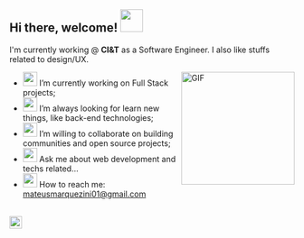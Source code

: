 <h2> Hi there, welcome! <img src="https://emojis.slackmojis.com/emojis/images/1536351075/4594/blob-wave.gif?1536351075" width="40" /></h2>

I'm currently working @ **CI&T** as a Software Engineer. I also like stuffs related to design/UX.


<img align="right" alt="GIF" height="200px" src="https://media.giphy.com/media/du3J3cXyzhj75IOgvA/giphy.gif" />

- <img src="https://emojis.slackmojis.com/emojis/images/1471045839/793/computerrage.gif?1471045839" width="25" /> I’m currently working on Full Stack projects;
- <img src="https://emojis.slackmojis.com/emojis/images/1492722353/2078/looking.gif?1492722353" width="25" /> I’m always looking for learn new things, like back-end technologies;
- <img src="https://emojis.slackmojis.com/emojis/images/1531847273/4225/blob-beers.gif?1531847273" width="25" />  I’m willing to collaborate on building communities and open source projects;
- <img src="https://emojis.slackmojis.com/emojis/images/1593555389/9579/blob_excited.gif?1593555389" width="25" /> Ask me about web development and techs related...
- <img src="https://emojis.slackmojis.com/emojis/images/1450319444/38/gmail.png?1450319444" width="25" /> How to reach me: mateusmarquezini01@gmail.com

<br>
<a href="https://www.linkedin.com/in/mateusmarquezini/">
  <img align="left" alt="Shubham's LinkdeIN" width="22px" src="https://cdn.jsdelivr.net/npm/simple-icons@v3/icons/linkedin.svg" />
</a>
